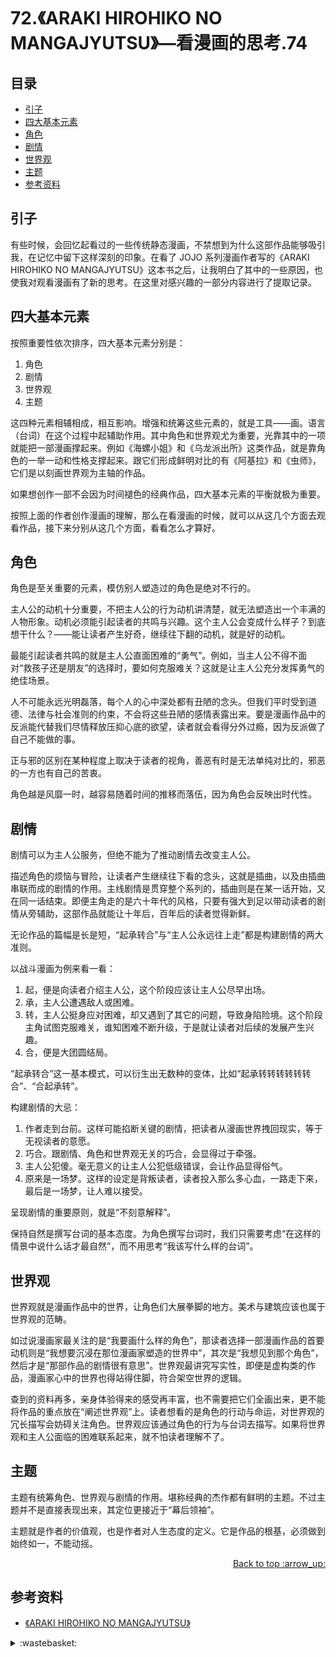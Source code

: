 # 72.《ARAKI HIROHIKO NO MANGAJYUTSU》—看漫画的思考.74
## <a name="index"></a> 目录
- [引子](#start)
- [四大基本元素](#four)
- [角色](#role)
- [剧情](#four)
- [世界观](#world)
- [主题](#theme)
- [参考资料](#reference)

## <a name="start"></a> 引子
有些时候，会回忆起看过的一些传统静态漫画，不禁想到为什么这部作品能够吸引我，在记忆中留下这样深刻的印象。在看了 JOJO 系列漫画作者写的《ARAKI HIROHIKO NO MANGAJYUTSU》这本书之后，让我明白了其中的一些原因，也使我对观看漫画有了新的思考。在这里对感兴趣的一部分内容进行了提取记录。

## <a name="four"></a> 四大基本元素
按照重要性依次排序，四大基本元素分别是：
1. 角色
2. 剧情
3. 世界观
4. 主题

这四种元素相辅相成，相互影响。增强和统筹这些元素的，就是工具——画。语言（台词）在这个过程中起辅助作用。其中角色和世界观尤为重要，光靠其中的一项就能把一部漫画撑起来。例如《海螺小姐》和《乌龙派出所》这类作品，就是靠角色的一举一动和性格支撑起来。跟它们形成鲜明对比的有《阿基拉》和《虫师》，它们是以刻画世界观为主轴的作品。

如果想创作一部不会因为时间褪色的经典作品，四大基本元素的平衡就极为重要。

按照上面的作者创作漫画的理解，那么在看漫画的时候，就可以从这几个方面去观看作品，接下来分别从这几个方面，看看怎么才算好。

## <a name="role"></a> 角色
角色是至关重要的元素，模仿别人塑造过的角色是绝对不行的。

主人公的动机十分重要，不把主人公的行为动机讲清楚，就无法塑造出一个丰满的人物形象。动机必须能引起读者的共鸣与兴趣。这个主人公会变成什么样子？到底想干什么？——能让读者产生好奇，继续往下翻的动机，就是好的动机。

最能引起读者共鸣的就是主人公直面困难的“勇气”。例如，当主人公不得不面对“救孩子还是朋友”的选择时，要如何克服难关？这就是让主人公充分发挥勇气的绝佳场景。

人不可能永远光明磊落，每个人的心中深处都有丑陋的念头。但我们平时受到道德、法律与社会准则的约束，不会将这些丑陋的感情表露出来。要是漫画作品中的反派能代替我们尽情释放压抑心底的欲望，读者就会看得分外过瘾，因为反派做了自己不能做的事。

正与邪的区别在某种程度上取决于读者的视角，善恶有时是无法单纯对比的，邪恶的一方也有自己的苦衷。

角色越是风靡一时，越容易随着时间的推移而落伍，因为角色会反映出时代性。

## <a name="story"></a> 剧情
剧情可以为主人公服务，但绝不能为了推动剧情去改变主人公。

描述角色的烦恼与冒险，让读者产生继续往下看的念头，这就是插曲，以及由插曲串联而成的剧情的作用。主线剧情是贯穿整个系列的，插曲则是在某一话开始，又在同一话结束。即便主角走的是六十年代的风格，只要有强大到足以带动读者的剧情从旁辅助，这部作品就能让十年后，百年后的读者觉得新鲜。

无论作品的篇幅是长是短，“起承转合”与“主人公永远往上走”都是构建剧情的两大准则。

以战斗漫画为例来看一看：
1. 起，便是向读者介绍主人公，这个阶段应该让主人公尽早出场。
2. 承，主人公遭遇敌人或困难。
3. 转，主人公挺身应对困难，却又遇到了其它的问题，导致身陷险境。这个阶段主角试图克服难关，谁知困难不断升级，于是就让读者对后续的发展产生兴趣。
4. 合，便是大团圆结局。

“起承转合”这一基本模式，可以衍生出无数种的变体，比如“起承转转转转转转合”、“合起承转”。

构建剧情的大忌：
1. 作者走到台前。这样可能掐断关键的剧情，把读者从漫画世界拽回现实，等于无视读者的意愿。
2. 巧合。跟剧情、角色和世界观无关的巧合，会显得过于牵强。
3. 主人公犯傻。毫无意义的让主人公犯低级错误，会让作品显得俗气。
4. 原来是一场梦。这样的设定是背叛读者，读者投入那么多心血，一路走下来，最后是一场梦，让人难以接受。

呈现剧情的重要原则，就是“不刻意解释”。

保持自然是撰写台词的基本态度。为角色撰写台词时，我们只需要考虑“在这样的情景中说什么话才最自然”，而不用思考“我该写什么样的台词”。


## <a name="world"></a> 世界观
世界观就是漫画作品中的世界，让角色们大展拳脚的地方。美术与建筑应该也属于世界观的范畴。

如过说漫画家最关注的是“我要画什么样的角色”，那读者选择一部漫画作品的首要动机则是“我想要沉浸在那位漫画家塑造的世界中”，其次是“我想见到那个角色”，然后才是“那部作品的剧情很有意思”。世界观最讲究写实性，即便是虚构类的作品，漫画家心中的世界也得站得住脚，符合架空世界的逻辑。

查到的资料再多，亲身体验得来的感受再丰富，也不需要把它们全画出来，更不能将作品的重点放在“阐述世界观”上。读者想看的是角色的行动与命运，对世界观的冗长描写会妨碍关注角色。世界观应该通过角色的行为与台词去描写。如果将世界观和主人公面临的困难联系起来，就不怕读者理解不了。

## <a name="theme"></a> 主题
主题有统筹角色、世界观与剧情的作用。堪称经典的杰作都有鲜明的主题。不过主题并不是直接表现出来，其定位更接近于“幕后领袖”。

主题就是作者的价值观，也是作者对人生态度的定义。它是作品的根基，必须做到始终如一，不能动摇。

<div align="right"><a href="#index">Back to top :arrow_up:</a></div>

## <a name="reference"></a> 参考资料
- [《ARAKI HIROHIKO NO MANGAJYUTSU》][url-article-1]

[url-article-1]:https://book.douban.com/subject/30174103/

[url-local-rail]:./images/n/rail.png

<details>
<summary>:wastebasket:</summary>

漫画界的不老妖精。

![72-poster][url-local-poster]

</details>

[url-book]:https://book.douban.com/subject/26916012/
[url-local-poster]:./images/72/poster.jpg
